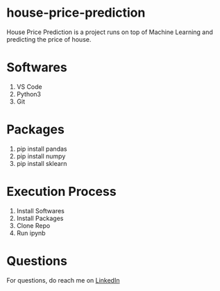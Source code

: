 # house-price-prediction
House Price Prediction is a project runs on top of Machine Learning and predicting the price of house.

# Softwares
1. VS Code
2. Python3
3. Git

# Packages
1. pip install pandas
2. pip install numpy
3. pip install sklearn

# Execution Process
1. Install Softwares
2. Install Packages
3. Clone Repo
4. Run ipynb

# Questions
For questions, do reach me on <a href="https://linkedin.com/in/MadhuPIoT">LinkedIn</a>
